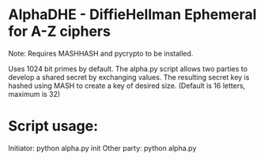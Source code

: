 # AlphaDHE - DiffieHellman Ephemeral for A-Z ciphers
Note: Requires MASHHASH and pycrypto to be installed.

Uses 1024 bit primes by default.  The alpha.py script allows two parties to develop a shared secret by exchanging values.  The resulting secret key is hashed using MASH to create a key of desired size. (Default is 16 letters, maximum is 32)

# Script usage:

Initiator: python alpha.py init
Other party: python alpha.py
